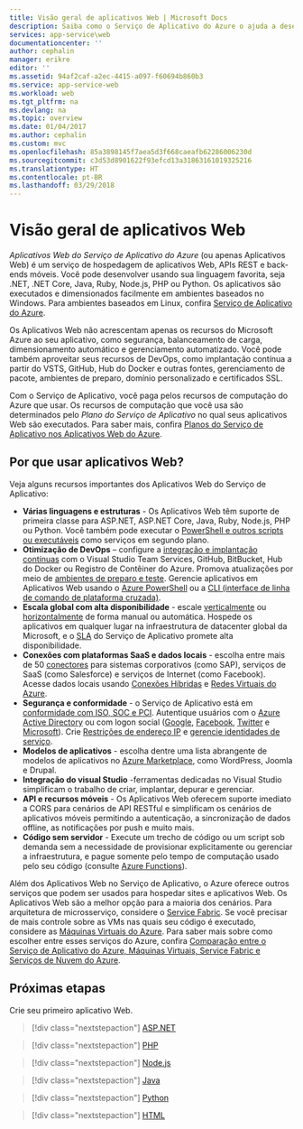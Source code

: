 ```yaml
---
title: Visão geral de aplicativos Web | Microsoft Docs
description: Saiba como o Serviço de Aplicativo do Azure o ajuda a desenvolver e hospedar aplicativos Web
services: app-service\web
documentationcenter: ''
author: cephalin
manager: erikre
editor: ''
ms.assetid: 94af2caf-a2ec-4415-a097-f60694b860b3
ms.service: app-service-web
ms.workload: web
ms.tgt_pltfrm: na
ms.devlang: na
ms.topic: overview
ms.date: 01/04/2017
ms.author: cephalin
ms.custom: mvc
ms.openlocfilehash: 85a3898145f7aea5d3f668caeafb62286006230d
ms.sourcegitcommit: c3d53d8901622f93efcd13a31863161019325216
ms.translationtype: HT
ms.contentlocale: pt-BR
ms.lasthandoff: 03/29/2018
---
```

# <a name="web-apps-overview"></a>Visão geral de aplicativos Web

*Aplicativos Web do Serviço de Aplicativo do Azure* (ou apenas Aplicativos Web) é um serviço de hospedagem de aplicativos Web, APIs REST e back-ends móveis. Você pode desenvolver usando sua linguagem favorita, seja .NET, .NET Core, Java, Ruby, Node.js, PHP ou Python. Os aplicativos são executados e dimensionados facilmente em ambientes baseados no Windows. Para ambientes baseados em Linux, confira [Serviço de Aplicativo do Azure](containers/app-service-linux-intro.md). 

Os Aplicativos Web não acrescentam apenas os recursos do Microsoft Azure ao seu aplicativo, como segurança, balanceamento de carga, dimensionamento automático e gerenciamento automatizado. Você pode também aproveitar seus recursos de DevOps, como implantação contínua a partir do VSTS, GitHub, Hub do Docker e outras fontes, gerenciamento de pacote, ambientes de preparo, domínio personalizado e certificados SSL. 

Com o Serviço de Aplicativo, você paga pelos recursos de computação do Azure que usar. Os recursos de computação que você usa são determinados pelo _Plano do Serviço de Aplicativo_ no qual seus aplicativos Web são executados. Para saber mais, confira [Planos do Serviço de Aplicativo nos Aplicativos Web do Azure](azure-web-sites-web-hosting-plans-in-depth-overview.md).

## <a name="why-use-web-apps"></a>Por que usar aplicativos Web?

Veja alguns recursos importantes dos Aplicativos Web do Serviço de Aplicativo:

* **Várias linguagens e estruturas** - Os Aplicativos Web têm suporte de primeira classe para ASP.NET, ASP.NET Core, Java, Ruby, Node.js, PHP ou Python. Você também pode executar o [PowerShell e outros scripts ou executáveis](web-sites-create-web-jobs.md) como serviços em segundo plano.
* **Otimização de DevOps** – configure a [integração e implantação contínuas](app-service-continuous-deployment.md) com o Visual Studio Team Services, GitHub, BitBucket, Hub do Docker ou Registro de Contêiner do Azure. Promova atualizações por meio de [ambientes de preparo e teste](web-sites-staged-publishing.md). Gerencie aplicativos em Aplicativos Web usando o [Azure PowerShell](/powershell/azureps-cmdlets-docs) ou a [CLI (interface de linha de comando de plataforma cruzada)](/cli/azure/install-azure-cli).
* **Escala global com alta disponibilidade** - escale [verticalmente](web-sites-scale.md) ou [horizontalmente](../monitoring-and-diagnostics/insights-how-to-scale.md) de forma manual ou automática. Hospede os aplicativos em qualquer lugar na infraestrutura de datacenter global da Microsoft, e o [SLA](https://azure.microsoft.com/support/legal/sla/app-service/) do Serviço de Aplicativo promete alta disponibilidade.
* **Conexões com plataformas SaaS e dados locais** - escolha entre mais de 50 [conectores](../connectors/apis-list.md) para sistemas corporativos (como SAP), serviços de SaaS (como Salesforce) e serviços de Internet (como Facebook). Acesse dados locais usando [Conexões Híbridas](../biztalk-services/integration-hybrid-connection-overview.md) e [Redes Virtuais do Azure](web-sites-integrate-with-vnet.md).
* **Segurança e conformidade** - o Serviço de Aplicativo está em [conformidade com ISO, SOC e PCI](https://www.microsoft.com/TrustCenter/). Autentique usuários com o [Azure Active Directory](app-service-mobile-how-to-configure-active-directory-authentication.md) ou com logon social ([Google](app-service-mobile-how-to-configure-google-authentication.md), [Facebook](app-service-mobile-how-to-configure-facebook-authentication.md), [Twitter](app-service-mobile-how-to-configure-twitter-authentication.md) e [ Microsoft](app-service-mobile-how-to-configure-microsoft-authentication.md)). Crie [Restrições de endereço IP](app-service-ip-restrictions.md) e [gerencie identidades de serviço](app-service-managed-service-identity.md).
* **Modelos de aplicativos** - escolha dentre uma lista abrangente de modelos de aplicativos no [Azure Marketplace](https://azure.microsoft.com/marketplace/), como WordPress, Joomla e Drupal.
* **Integração do visual Studio** -ferramentas dedicadas no Visual Studio simplificam o trabalho de criar, implantar, depurar e gerenciar.
* **API e recursos móveis** - Os Aplicativos Web oferecem suporte imediato a CORS para cenários de API RESTful e simplificam os cenários de aplicativos móveis permitindo a autenticação, a sincronização de dados offline, as notificações por push e muito mais.
* **Código sem servidor** - Execute um trecho de código ou um script sob demanda sem a necessidade de provisionar explicitamente ou gerenciar a infraestrutura, e pague somente pelo tempo de computação usado pelo seu código (consulte [Azure Functions](/azure/azure-functions/)).

Além dos Aplicativos Web no Serviço de Aplicativo, o Azure oferece outros serviços que podem ser usados para hospedar sites e aplicativos Web. Os Aplicativos Web são a melhor opção para a maioria dos cenários.  Para arquitetura de microsserviço, considere o [Service Fabric](https://azure.microsoft.com/documentation/services/service-fabric). Se você precisar de mais controle sobre as VMs nas quais seu código é executado, considere as [Máquinas Virtuais do Azure](https://azure.microsoft.com/documentation/services/virtual-machines/). Para saber mais sobre como escolher entre esses serviços do Azure, confira [Comparação entre o Serviço de Aplicativo do Azure, Máquinas Virtuais, Service Fabric e Serviços de Nuvem do Azure](choose-web-site-cloud-service-vm.md).

## <a name="next-steps"></a>Próximas etapas

Crie seu primeiro aplicativo Web.

> [!div class="nextstepaction"]
> [ASP.NET](app-service-web-get-started-dotnet.md)

> [!div class="nextstepaction"]
> [PHP](app-service-web-get-started-php.md)

> [!div class="nextstepaction"]
> [Node.js](app-service-web-get-started-nodejs.md)

> [!div class="nextstepaction"]
> [Java](app-service-web-get-started-java.md)

> [!div class="nextstepaction"]
> [Python](app-service-web-get-started-python.md)

> [!div class="nextstepaction"]
> [HTML](app-service-web-get-started-html.md)
